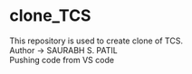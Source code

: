 # clone_TCS
This repository is used to create clone of TCS.
<br>
Author -> SAURABH S. PATIL <br>
Pushing code from VS code <br>
